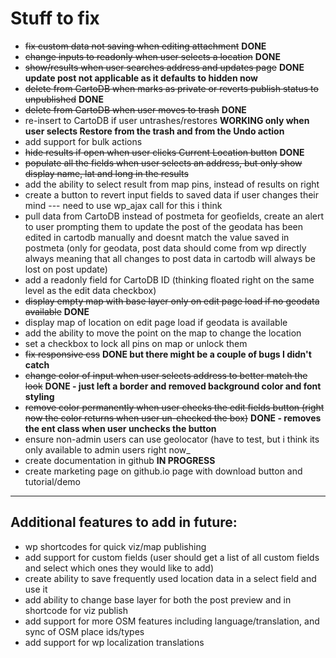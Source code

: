 # Stuff to fix
* ~~fix custom data not saving when editing attachment~~ **DONE**
* ~~change inputs to readonly when user selects a location~~ **DONE**
* ~~show/results when user searches address and updates page~~ **DONE update post not applicable as it defaults to hidden now**
* ~~delete from CartoDB when marks as private or reverts publish status to unpublished~~ **DONE**
* ~~delete from CartoDB when user moves to trash~~ **DONE**
* re-insert to CartoDB if user untrashes/restores **WORKING only when user selects Restore from the trash and from the Undo action**
* add support for bulk actions
* ~~hide results if open when user clicks Current Location button~~ **DONE**
* ~~populate all the fields when user selects an address, but only show display name, lat and long in the results~~
* add the ability to select result from map pins, instead of results on right
* create a button to revert input fields to saved data if user changes their mind --- need to use wp_ajax call for this i think
* pull data from CartoDB instead of postmeta for geofields, create an alert to user prompting them to update the post of the geodata has been edited in cartodb manually and doesnt match the value saved in postmeta (only for geodata, post data should come from wp directly always meaning that all changes to post data in cartodb will always be lost on post update)
* add a readonly field for CartoDB ID (thinking floated right on the same level as the edit data checkbox)
* ~~display empty map with base layer only on edit page load if no geodata available~~ **DONE**
* display map of location on edit page load if geodata is available
* add the ability to move the point on the map to change the location
* set a checkbox to lock all pins on map or unlock them
* ~~fix responsive css~~ **DONE but there might be a couple of bugs I didn't catch**
* ~~change color of input when user selects address to better match the look~~ **DONE - just left a border and removed background color and font styling**
* ~~remove color permanently when user checks the edit fields button (right now the color returns when user un-checked the box)~~ **DONE - removes the ent class when user unchecks the button**
* ensure non-admin users can use geolocator (have to test, but i think its only available to admin users right now_
* create documentation in github **IN PROGRESS**
* create marketing page on github.io page with download button and tutorial/demo


----
## Additional features to add in future:
* wp shortcodes for quick viz/map publishing
* add support for custom fields (user should get a list of all custom fields and select which ones they would like to add)
* create ability to save frequently used location data in a select field and use it
* add ability to change base layer for both the post preview and in shortcode for viz publish
* add support for more OSM features including language/translation, and sync of OSM place ids/types
* add support for wp localization translations
